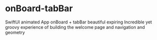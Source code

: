 # onBoard-tabBar
SwiftUI animated App onBoard + tabBar beautiful expiring
Incredible yet groovy experience of building the welcome page and navigation and geometry 
